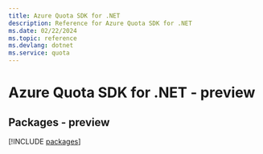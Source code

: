 ```yaml
---
title: Azure Quota SDK for .NET
description: Reference for Azure Quota SDK for .NET
ms.date: 02/22/2024
ms.topic: reference
ms.devlang: dotnet
ms.service: quota
---
```

# Azure Quota SDK for .NET - preview
## Packages - preview
[!INCLUDE [packages](quota-index.md)]